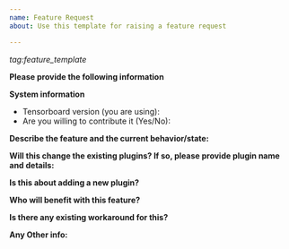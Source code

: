 ```yaml
---
name: Feature Request
about: Use this template for raising a feature request

---
```


<em>tag:feature_template</em>

**Please provide the following information**

**System information**
- Tensorboard version (you are using):
- Are you willing to contribute it (Yes/No):



**Describe the feature and the current behavior/state:**

**Will this change the existing plugins? If so, please provide plugin name and details:**

**Is this about adding a new plugin?**

**Who will benefit with this feature?**

**Is there any existing workaround for this?**

**Any Other info:**
